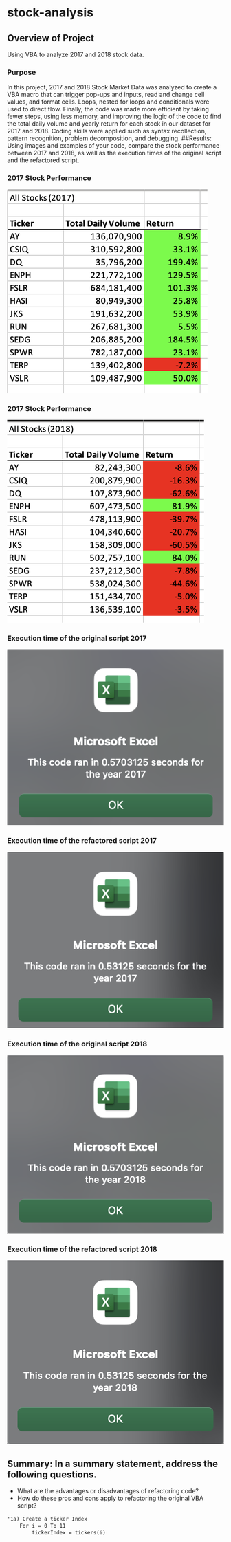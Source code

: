 # stock-analysis
## Overview of Project
Using VBA to analyze 2017 and 2018 stock data.
### Purpose
In this project, 2017 and 2018 Stock Market Data was analyzed to create a VBA macro that can trigger pop-ups and inputs, read and change cell values, and format cells. Loops, nested for loops and conditionals were used to direct flow. Finally, the code was made more efficient by taking fewer steps, using less memory, and improving the logic of the code to find the total daily volume and yearly return for each stock in our dataset for 2017 and 2018. Coding skills were applied such as syntax recollection, pattern recognition, problem decomposition, and debugging.
##Results: 
Using images and examples of your code, compare the stock performance between 2017 and 2018, as well as the execution times of the original script and the refactored script.
### 2017 Stock Performance
![Results 2017](Resources/2017_Results.png)
### 2017 Stock Performance
![Results 2018](Resources/2018_Results.png)
### Execution time of the original script 2017
![VBA Original 2017](Resources/VBA_Original_2017.png)
### Execution time of the refactored script 2017
![VBA Challenge 2017](Resources/VBA_Challenge_2017.png)
### Execution time of the original script 2018
![VBA Original 2018](Resources/VBA_Original_2018.png)
### Execution time of the refactored script 2018
![VBA Challenge 2018](Resources/VBA_Challenge_2018.png)
## Summary: In a summary statement, address the following questions.
- What are the advantages or disadvantages of refactoring code?
- How do these pros and cons apply to refactoring the original VBA script?


```VBScript
'1a) Create a ticker Index
    For i = 0 To 11
        tickerIndex = tickers(i)
```
